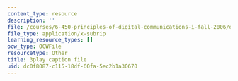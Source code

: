 ```yaml
---
content_type: resource
description: ''
file: /courses/6-450-principles-of-digital-communications-i-fall-2006/dc0f8087c11518df60fa5ec2b1a30670_7qq1JYj2kM.srt
file_type: application/x-subrip
learning_resource_types: []
ocw_type: OCWFile
resourcetype: Other
title: 3play caption file
uid: dc0f8087-c115-18df-60fa-5ec2b1a30670
---
```

